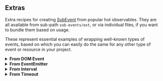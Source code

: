 Extras
------

Extra recipes for creating [SubEvent] from popular hot observables. They are all available
from sub-path `sub-events/ext`, or via individual files, if you want to bundle them based on usage.

These represent essential examples of wrapping well-known types of events, based on which you can
easily do the same for any other type of event or resource in your project.

<details>
<summary><b>From DOM Event</b></summary>
<br/>

Implemented in [src/from-event].
<br/>
```ts
import {fromEvent, fromSharedEvent} from 'sub-events/ext';

const onClick = fromEvent(document, 'click'); // creating 'click' event

const sub = onClick.subscribe((e:Event) => {
    // handling the 'click' event
});

sub.cancel(); // cancel subscription when no longer needed
```
And to share events across all subscribers, use `fromSharedEvent` instead.
</details>

<details>
<summary><b>From EventEmitter</b></summary><br/>

Implemented in [src/from-emitter].
<br/>
```ts
import {fromEmitter, fromSharedEmitter} from 'sub-events/ext';

const e = new EventEmitter(); // our test emitter

const onReceive = fromEmitter(e, 'receive'); // creating 'receive' event

const sub = onReceive.subscribe(([one, two, three]) => {
    // will get one = 1, two = 2, three = 3
});

e.emit('receive', 1, 2, 3); // source emitter sends data

sub.cancel(); // cancel subscription when no longer needed
```
And to share events across all subscribers, use `fromSharedEmitter` instead.
</details>

<details>
<summary><b>From Interval</b></summary><br/>

Implemented in [src/from-interval].
<br/>
```ts
import {fromInterval, fromSharedInterval} from 'sub-events/ext';

const onInterval = fromInterval(1000); // creating interval event

const sub = onInterval.subscribe((count: number) => {
    // handling the interval event
});

sub.cancel(); // cancel subscription when no longer needed
```
And to share events across all subscribers, use `fromSharedInterval` instead.
</details>

<details>
<summary><b>From Timeout</b></summary><br/>

Implemented in [src/from-timeout].
<br/>
```ts
import {fromTimeout, TimeoutEvent} from 'sub-events/ext';

const onTimeout = fromTimeout(1000); // creating 1-second timeout event

const sub = onTimeout.subscribe(() => {
    // handling the timeout event
});

// Timeout event auto-cancels the subscription. You would only call
// 'cancel' yourself, if you want to stop the event from happening:
sub.cancel();
```

All that function `fromTimeout` does - creates and returns class `TimeoutEvent`,
which means you can do the same:

```ts
const onTimeout = new TimeoutEvent(1000); // creating 1-second timeout event
```

</details>

[src/from-timeout]:./src/from-timeout.ts
[src/from-interval]:./src/from-interval.ts
[src/from-emitter]:./src/from-emitter.ts
[src/from-event]:./src/from-event.ts
[SubEvent]:https://vitaly-t.github.io/sub-events/classes/subevent.html
